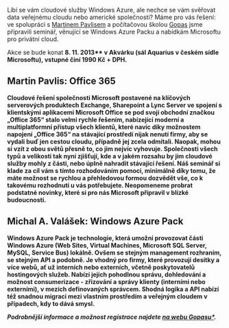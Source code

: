 <!-- dcterms:identifier = aspnetcz#5409 -->
<!-- dcterms:title = Azure ve vašem datacentru – pozvánka na akci -->
<!-- dcterms:abstract = Líbí se vám cloudové služby Windows Azure, ale nechce se vám svěřovat data veřejnému cloudu nebo americké společnosti? Máme pro vás řešení: ve spolupráci s Martinem Pavlisem a počítačovou školou Gopas jsme připravili seminář, věnující se Windows Azure Packu a nabídkám Microsoftu pro privátní cloud. -->
<!-- np9:categoryId = 6 -->
<!-- x4w:category = Akce a události -->
<!-- np9:authorId = 1 -->
<!-- np9:authorEmail = michal.valasek@altairis.cz -->
<!-- dcterms:creator = Michal Altair Valášek -->
<!-- dcterms:created = 2013-10-09T03:58:20.79+02:00 -->
<!-- dcterms:date = 2013-10-11T00:00:00+02:00 -->
<!-- x4w:pictureWidth = 150 -->
<!-- x4w:pictureHeight = 150 -->
<!-- x4w:pictureUrl = /perex-pictures/20131011-azure-ve-vasem-datacentru-pozvanka-na-akci.jpg -->

Líbí se vám cloudové služby Windows Azure, ale nechce se vám svěřovat data veřejnému cloudu nebo americké společnosti? Máme pro vás řešení: ve spolupráci s [Martinem Pavlisem](http://www.pavlis.net/) a počítačovou školou [Gopas](http://www.gopas.cz) jsme připravili seminář, věnující se Windows Azure Packu a nabídkám Microsoftu pro privátní cloud.

Akce se bude konat <strong abp="333">8. 11. 2013** v Akvárku (sál Aquarius v českém sídle Microsoftu), vstupné činí 1990 Kč + DPH.

## Martin Pavlis: Office 365

Cloudové řešení společnosti Microsoft postavené na klíčových serverových produktech Exchange, Sharepoint a Lync Server ve spojení s klientskými aplikacemi Microsoft Office se pod svojí obchodní značkou „Office 365“ stalo velmi rychle řešením, nabízející moderní a multiplatformní přístup všech klientů, které navíc díky možnostem napojení „Office 365“ na stávající prostředí nijak nenutí firmy, aby se vydali buď jen cestou cloudu, případně jej zcela odmítali. Naopak, mohou si vzít z obou světů přesně to, co jim nejvíc vyhovuje. Společnosti všech typů a velikostí tak nyní zjišťují, kde a v jakém rozsahu by jim cloudové služby mohly z části, nebo úplně nahradit stávající řešení. Náš seminář si klade za cíl vám s tímto rozhodováním pomoci, minimálně díky tomu, že máte možnost se rychlou a přehledovou formou dozvědět vše, co k takovému rozhodnutí u vás potřebujete. Neopomeneme probrat podstatné novinky, které si pro nás Microsoft připravil v blízké budoucnosti. 

## Michal A. Valášek: Windows Azure Pack

Windows Azure Pack je technologie, která umožní provozovat části Windows Azure (Web Sites, Virtual Machines, Microsoft SQL Server, MySQL, Service Bus) lokálně. Ovšem se stejným management rozhraním, se stejným API a podobně. Je vhodný pro firmy, které provozují desítky a více webů, ať už interních nebo externích, včetně poskytovatelů hostingových služeb. Nabízí jejich pohodlnou správu, dohledování a možnost consumerizace - zřizování a správy klienty (interními nebo externími), v mezích definovaných správcem. Shodná logika a API nabízí též snadnou migraci mezi vlastním prostředím a veřejným cloudem v případech, kdy to dává smysl.

<em abp="339">Podrobnější informace a možnost registrace najdete *[<em abp="341">na webu Gopasu*</em>](http://www.gopas.cz/Kurzy/Katalog-kurzu/Konference-seminare/Windows-Azure-Pack-a-Office-365-SEMAZOF.aspx?subpage=description)<em abp="342">.*

</em></em></strong>
